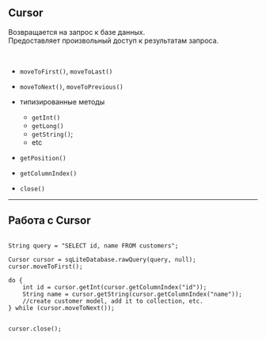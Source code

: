 ## Cursor

Возвращается на запрос к базе данных.  
Предоставляет произвольный доступ к результатам запроса. 

<br>

* `moveToFirst()`, `moveToLast()`
* `moveToNext()`, `moveToPrevious()`

* типизированные методы
    + `getInt()`
    + `getLong()`
    + `getString()`;
    + etc
    
* `getPosition()`
* `getColumnIndex()`

* `close()`

------

## Работа с Cursor

<pre>
<code data-trim data-noescape>
<span class="fragment" data-fragment-index="1">String query = "SELECT id, name FROM customers";</span>
<span class="fragment" data-fragment-index="2">
Cursor cursor = sqLiteDatabase.rawQuery(query, null);
cursor.moveToFirst();</span>

<span class="fragment" data-fragment-index="3">do {</span><span class="fragment" data-fragment-index="4">
    int id = cursor.getInt(cursor.getColumnIndex("id"));
    String name = cursor.getString(cursor.getColumnIndex("name"));
    //create customer model, add it to collection, etc. </span>
<span class="fragment" data-fragment-index="3">} while (cursor.moveToNext());</span>

<span class="fragment" data-fragment-index="5">
cursor.close();</span>
</code></pre>